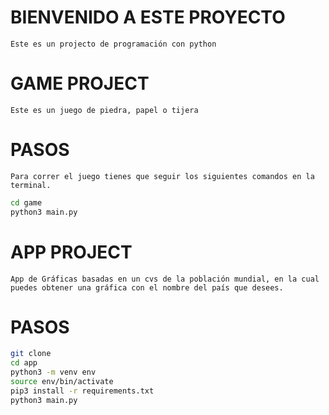 # BIENVENIDO A ESTE PROYECTO

    Este es un projecto de programación con python

# GAME PROJECT

    Este es un juego de piedra, papel o tijera

# PASOS

    Para correr el juego tienes que seguir los siguientes comandos en la terminal.

```sh
cd game
python3 main.py

```

# APP PROJECT

    App de Gráficas basadas en un cvs de la población mundial, en la cual puedes obtener una gráfica con el nombre del país que desees.

# PASOS

```sh
git clone 
cd app
python3 -m venv env
source env/bin/activate
pip3 install -r requirements.txt
python3 main.py
```